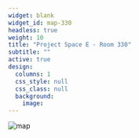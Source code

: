 ```yaml
---
widget: blank
widget_id: map-330
headless: true
weight: 10
title: "Project Space E - Room 330"
subtitle: ""
active: true
design:
  columns: 1
  css_style: null
  css_class: null
  background:
    image: 
---
```

<img src="/images/Project-Space-E.jpg" alt="map"/>